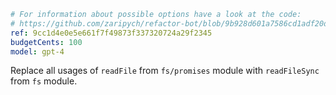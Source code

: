 ```yaml
# For information about possible options have a look at the code:
# https://github.com/zaripych/refactor-bot/blob/9b928d601a7586cd1adf20dbeb406625a0d7663f/src/refactor/types.ts#L11
ref: 9cc1d4e0e5e661f7f49873f337320724a29f2345
budgetCents: 100
model: gpt-4
```

Replace all usages of `readFile` from `fs/promises` module with `readFileSync`
from `fs` module.
